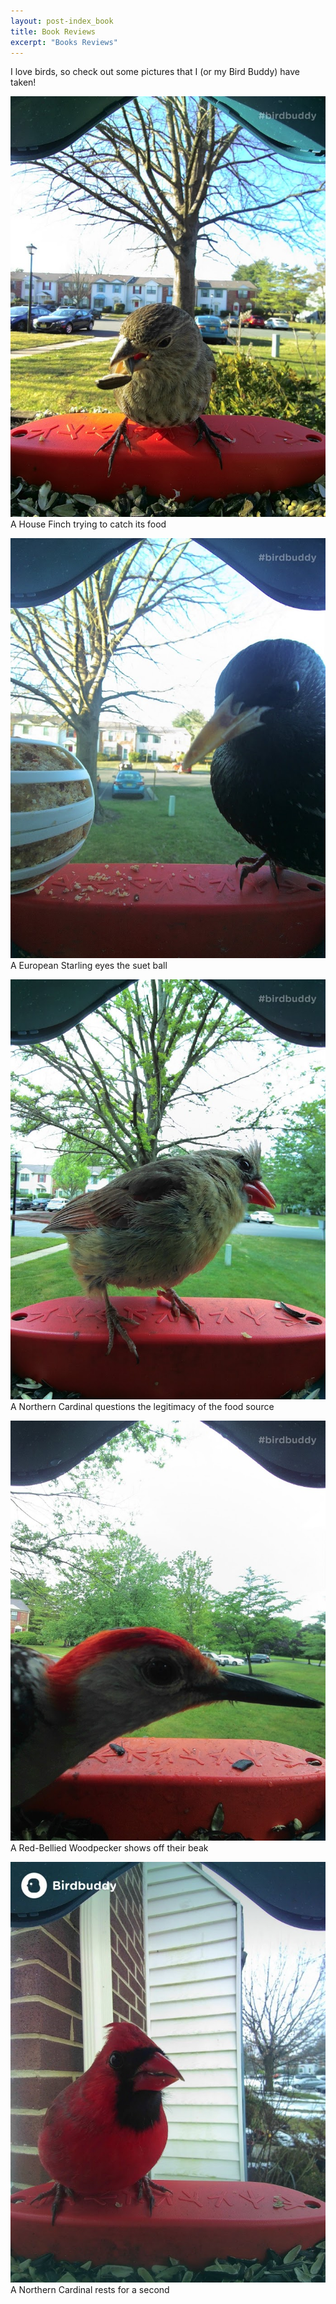 ```yaml
---
layout: post-index_book
title: Book Reviews
excerpt: "Books Reviews"
---
```


I love birds, so check out some pictures that I (or my Bird Buddy) have taken!

![A House Finch trying to catch its food](/images/bird_pics/bb_20230218.jpg)\
A House Finch trying to catch its food

![A European Starling eyes the suet ball](/images/bird_pics/bb_20230322.jpg)\
A European Starling eyes the suet ball

![A Northern Cardinal questions the legitimacy of the food source](/images/bird_pics/bb_20230622.jpg)\
A Northern Cardinal questions the legitimacy of the food source

![A Red-Bellied Woodpecker shows off their beak](/images/bird_pics/bb_20230626.jpg)\
A Red-Bellied Woodpecker shows off their beak

![A Northern Cardinal rests for a second](/images/bird_pics/bb_20240124.jpg)\
A Northern Cardinal rests for a second